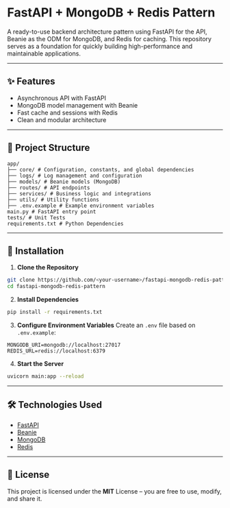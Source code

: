 # FastAPI + MongoDB + Redis Pattern

A ready-to-use backend architecture pattern using FastAPI for the API, Beanie as the ODM for MongoDB, and Redis for caching.
This repository serves as a foundation for quickly building high-performance and maintainable applications.

---

## ✨ Features

- Asynchronous API with FastAPI
- MongoDB model management with Beanie
- Fast cache and sessions with Redis
- Clean and modular architecture

---

## 📂 Project Structure

```
app/
├── core/ # Configuration, constants, and global dependencies
├── logs/ # Log management and configuration
├── models/ # Beanie models (MongoDB)
├── routes/ # API endpoints
├── services/ # Business logic and integrations
├── utils/ # Utility functions
├── .env.example # Example environment variables
main.py # FastAPI entry point
tests/ # Unit Tests
requirements.txt # Python Dependencies
```

---

## 🚀 Installation

1. **Clone the Repository**
```bash
git clone https://github.com/<your-username>/fastapi-mongodb-redis-pattern.git
cd fastapi-mongodb-redis-pattern
```

2. **Install Dependencies**
```bash
pip install -r requirements.txt
```

3. **Configure Environment Variables**
Create an `.env` file based on `.env.example`:
```env
MONGODB_URI=mongodb://localhost:27017
REDIS_URL=redis://localhost:6379
```

4. **Start the Server**
```bash
uvicorn main:app --reload
```

---

## 🛠 Technologies Used

- [FastAPI](https://fastapi.tiangolo.com/)
- [Beanie](https://beanie-odm.dev/)
- [MongoDB](https://www.mongodb.com/)
- [Redis](https://redis.io/)

---

## 📜 License

This project is licensed under the **MIT** License – you are free to use, modify, and share it.
